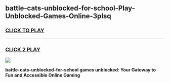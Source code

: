 
## battle-cats-unblocked-for-school-Play-Unblocked-Games-Online-3plsq
<h3>
<a href="https://premium76.site?title=battle-cats-unblocked-for-school&ref=25A">CLICK TO PLAY</a></h3>
<hr>

<h3>
<a href="https://premium76.site?title=battle-cats-unblocked-for-school&ref=25A">CLICK 2 PLAY</a>
  
</h3>

<a href="https://premium76.site?title=battle-cats-unblocked-for-school&ref=25A"><img src="https://clearcache.store/games.png"></a>


**battle-cats-unblocked-for-school games unblocked: Your Gateway to Fun and Accessible Online Gaming**
